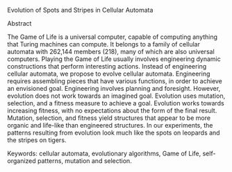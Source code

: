 Evolution of Spots and Stripes in Cellular Automata

Abstract

The Game of Life is a universal computer, capable of computing anything that Turing machines can compute. It belongs to a family of cellular automata with 262,144 members (218), many of which are also universal computers. Playing the Game of Life usually involves engineering dynamic constructions that perform interesting actions. Instead of engineering cellular automata, we propose to evolve cellular automata. Engineering requires assembling pieces that have various functions, in order to achieve an envisioned goal. Engineering involves planning and foresight. However, evolution does not work towards an imagined goal. Evolution uses mutation, selection, and a fitness measure to achieve a goal. Evolution works towards increasing fitness, with no expectations about the form of the final result. Mutation, selection, and fitness yield structures that appear to be more organic and life-like than engineered structures. In our experiments, the patterns resulting from evolution look much like the spots on leopards and the stripes on tigers. 

Keywords: cellular automata, evolutionary algorithms, Game of Life, self-organized patterns, mutation and selection.
